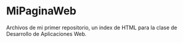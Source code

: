 # MiPaginaWeb
Archivos de mi primer repositorio, un index de HTML para la clase de Desarrollo de Aplicaciones Web.
